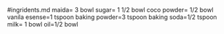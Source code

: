 #ingridents.md
      maida= 3 bowl 
      sugar= 1 1/2 bowl
      coco powder= 1/2 bowl
      vanila esense=1 tspoon
      baking powder=3 tspoon
      baking soda=1/2 tspoon
      milk= 1 bowl
      oil=1/2 bowl
